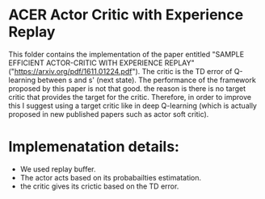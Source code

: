 # ACER Actor Critic with Experience Replay
This folder contains the implementation of the paper entitled "SAMPLE EFFICIENT ACTOR-CRITIC WITH EXPERIENCE REPLAY" ("https://arxiv.org/pdf/1611.01224.pdf"). The critic is the TD error of Q-learning between s and s' (next state).
The performance of the framework proposed by this paper is not that good. the reason is there is no target critic that provides the target for the critic. Therefore, in order to improve this I suggest using a target critic like in deep Q-learning (which is actually proposed in new published papers such as actor soft critic).


# Implemenatation details:
- We used replay buffer.
- The actor acts based on its probabailties estimatation.
- the critic gives its crictic based on the TD error.

